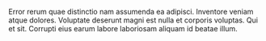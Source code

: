 Error rerum quae distinctio nam assumenda ea adipisci. Inventore veniam atque dolores. Voluptate deserunt magni est nulla et corporis voluptas. Qui et sit. Corrupti eius earum labore laboriosam aliquam id beatae illum.
